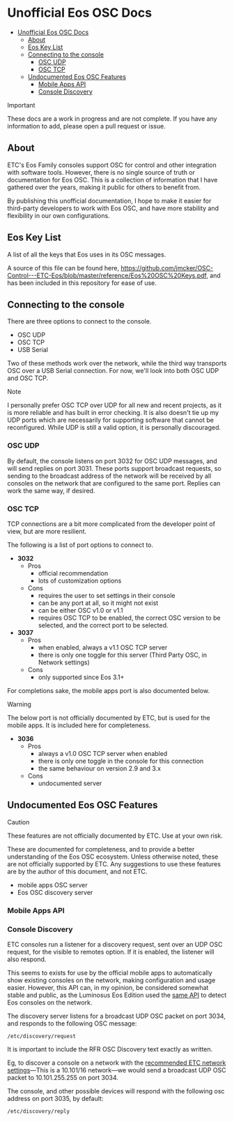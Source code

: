 # Unofficial Eos OSC Docs

- [Unofficial Eos OSC Docs](#unofficial-eos-osc-docs)
  - [About](#about)
  - [Eos Key List](#eos-key-list)
  - [Connecting to the console](#connecting-to-the-console)
    - [OSC UDP](#osc-udp)
    - [OSC TCP](#osc-tcp)
  - [Undocumented Eos OSC Features](#undocumented-eos-osc-features)
    - [Mobile Apps API](#mobile-apps-api)
    - [Console Discovery](#console-discovery)

> [!IMPORTANT]
> These docs are a work in progress and are not complete. If you have any information to add, please open a pull request or issue.

## About

ETC's Eos Family consoles support OSC for control and other integration with software tools.
However, there is no single source of truth or documentation for Eos OSC. This is a collection of information that I have gathered over the years, making it public for others to benefit from.

By publishing this unofficial documentation, I hope to make it easier for third-party developers to work with Eos OSC, and have more stability and flexibility in our own configurations.

## Eos Key List

A list of all the keys that Eos uses in its OSC messages.

A source of this file can be found here, <https://github.com/jmcker/OSC-Control---ETC-Eos/blob/master/reference/Eos%20OSC%20Keys.pdf>, and has been included in this repository for ease of use.

## Connecting to the console

There are three options to connect to the console.

- OSC UDP
- OSC TCP
- USB Serial

Two of these methods work over the network, while the third way transports OSC over a USB Serial connection. For now, we'll look into both OSC UDP and OSC TCP.

> [!NOTE]
> I personally prefer OSC TCP over UDP for all new and recent projects, as it is more reliable and has built in error checking. It is also doesn't tie up my UDP ports which are necessarily for supporting software that cannot be reconfigured.
> While UDP is still a valid option, it is personally discouraged.

### OSC UDP

By default, the console listens on port 3032 for OSC UDP messages, and will send replies on port 3031. These ports support broadcast requests, so sending to the broadcast address of the network will be received by all consoles on the network that are configured to the same port.
Replies can work the same way, if desired.

### OSC TCP

TCP connections are a bit more complicated from the developer point of view, but are more resilient.

The following is a list of port options to connect to.

- **3032**
  - Pros
    - official recommendation
    - lots of customization options
  - Cons
    - requires the user to set settings in their console
    - can be any port at all, so it might not exist
    - can be either OSC v1.0 or v1.1
    - requires OSC TCP to be enabled, the correct OSC version to be selected, and the correct port to be selected.
- **3037**
  - Pros
    - when enabled, always a v1.1 OSC TCP server
    - there is only one toggle for this server (Third Party OSC, in Network settings)
  - Cons
    - only supported since Eos 3.1+

For completions sake, the mobile apps port is also documented below.

> [!WARNING]
> The below port is not officially documented by ETC, but is used for the mobile apps. It is included here for completeness.

- **3036**
  - Pros
    - always a v1.0 OSC TCP server when enabled
    - there is only one toggle in the console for this connection
    - the same behaviour on version 2.9 and 3.x
  - Cons
    - undocumented server

## Undocumented Eos OSC Features

> [!CAUTION]
> These features are not officially documented by ETC. Use at your own risk.

These are documented for completeness, and to provide a better understanding of the Eos OSC ecosystem. Unless otherwise noted, these are not officially supported by ETC. Any suggestions to use these features are by the author of this document, and not ETC.

- mobile apps OSC server
- Eos OSC discovery server

### Mobile Apps API

### Console Discovery

ETC consoles run a listener for a discovery request, sent over an UDP OSC request, for the visible to remotes option. If it is enabled, the listener will also respond.

This seems to exists for use by the official mobile apps to automatically show existing consoles on the network, making configuration and usage easier.
However, this API can, in my opinion, be considered somewhat stable and public, as the Luminosus Eos Edition used the [same API](https://github.com/ETCLabs/LuminosusEosEdition/blob/fb9fe30d285812312e93cf2678c62155f50e2f07/src/eos_specific/OSCDiscovery.h#L12-L35) to detect Eos consoles on the network.

The discovery server listens for a broadcast UDP OSC packet on port 3034, and responds to the following OSC message:

```plaintext
/etc/discovery/request
```

It is important to include the RFR OSC Discovery text exactly as written.

Eg, to discover a console on a network with the [recommended ETC network settings](https://support.etcconnect.com/ETC/Networking/General/ETC_Network_IP_Addresses)—This is a 10.101/16 network—we would send a broadcast UDP OSC packet to 10.101.255.255 on port 3034.

The console, and other possible devices will respond with the following osc address on port 3035, by default:

```plaintext
/etc/discovery/reply
```

